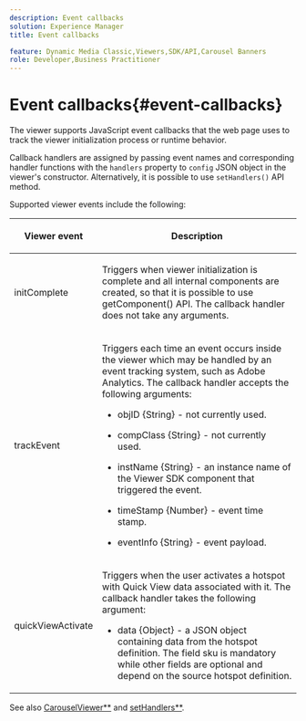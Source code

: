 ```yaml
---
description: Event callbacks
solution: Experience Manager
title: Event callbacks

feature: Dynamic Media Classic,Viewers,SDK/API,Carousel Banners
role: Developer,Business Practitioner
---
```


# Event callbacks{#event-callbacks}

The viewer supports JavaScript event callbacks that the web page uses to track the viewer initialization process or runtime behavior.

Callback handlers are assigned by passing event names and corresponding handler functions with the `handlers` property to `config` JSON object in the viewer's constructor. Alternatively, it is possible to use `setHandlers()` API method.

Supported viewer events include the following:

<table id="table_D4A2035B65B140F882F550B711BD3160"> 
 <thead> 
  <tr> 
   <th colname="col1" class="entry"> <p>Viewer event </p> </th> 
   <th colname="col2" class="entry"> <p>Description </p> </th> 
  </tr> 
 </thead>
 <tbody> 
  <tr> 
   <td colname="col1"> <p> <span class="codeph"> initComplete </span> </p> </td> 
   <td colname="col2"> <p>Triggers when viewer initialization is complete and all internal components are created, so that it is possible to use <span class="codeph"> getComponent() </span> API. The callback handler does not take any arguments. </p> </td> 
  </tr> 
  <tr> 
   <td colname="col1"> <p> <span class="codeph"> trackEvent </span> </p> </td> 
   <td colname="col2"> <p> Triggers each time an event occurs inside the viewer which may be handled by an event tracking system, such as Adobe Analytics. The callback handler accepts the following arguments: </p> <p> 
     <ul id="ul_8A5F409E32E94063AE8D3AB158A0E13D"> 
      <li id="li_1311D5DDD4454FBC9116BA8E2CB003B1"> <p> <span class="codeph"> objID {String} </span> - not currently used. </p> </li> 
      <li id="li_C2ABD13097FA40A7B9801C0B7592FB59"> <p> <span class="codeph"> compClass {String} </span> - not currently used. </p> </li> 
      <li id="li_3BE8001365714C3FAC32C9B2CFFD5DCE"> <p> <span class="codeph"> instName {String} </span> - an instance name of the Viewer SDK component that triggered the event. </p> </li> 
      <li id="li_755DDE84B1CC4B4D8A3FA0C774CBA666"> <p> <span class="codeph"> timeStamp {Number} </span> - event time stamp. </p> </li> 
      <li id="li_05A1C45826AC4D1192CB72FE07EE4C29"> <p> <span class="codeph"> eventInfo {String} </span> - event payload. </p> </li> 
     </ul> </p> </td> 
  </tr> 
  <tr> 
   <td colname="col1"> <p> <span class="codeph"> quickViewActivate </span> </p> </td> 
   <td colname="col2"> <p> Triggers when the user activates a hotspot with Quick View data associated with it. The callback handler takes the following argument: </p> <p> 
     <ul id="ul_171110934BD54839B371FAD8D2AD467B"> 
      <li id="li_7B14C3BA432B43E392AC103926807E88"> <p> <span class="codeph"> data {Object} </span> - a JSON object containing data from the hotspot definition. The field <span class="codeph"> sku </span> is mandatory while other fields are optional and depend on the source hotspot definition. </p> </li> 
     </ul> </p> </td> 
  </tr> 
 </tbody> 
</table>

See also [CarouselViewer**](../../c-html5-aem-asset-viewers/c-html5-aem-carousel/c-html5-aem-carousel-javascriptapiref/r-html5-aem-carousel-javascriptapiref-carouselviewer.md#reference-bd16cadc0c054fafb0db4994741d47cd) and [setHandlers**](../../c-html5-aem-asset-viewers/c-html5-aem-carousel/c-html5-aem-carousel-javascriptapiref/r-html5-aem-carousel-javascriptapiref-sethandlers.md#reference-d76f126ac4354dc282e56afd49a0c643). 
